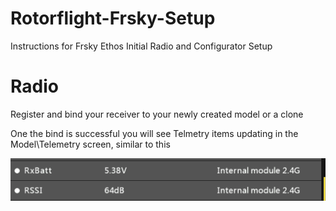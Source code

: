 # Rotorflight-Frsky-Setup
Instructions for Frsky Ethos Initial Radio and Configurator Setup

# Radio

Register and bind your receiver to your newly created model or a clone

One the bind is successful you will see Telmetry items updating in the Model\Telemetry screen, similar to this

![image](https://github.com/jimmy6616/Rotorflight-Frsky-Setup/blob/img/setup1.png)
